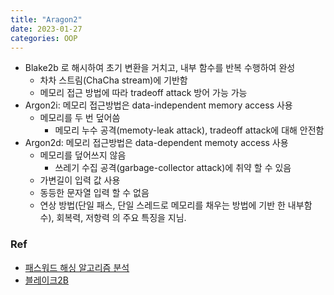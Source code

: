 ```yaml
---
title: "Aragon2"
date: 2023-01-27
categories: OOP
---
```


- Blake2b 로 해시하여 초기 변환을 거치고, 내부 함수를 반복 수행하여 완성
    - 차차 스트림(ChaCha stream)에 기반함
    - 메모리 접근 방법에 따라 tradeoff attack 방어 가능 가능
- Argon2i: 메모리 접근방법은 data-independent memory access 사용
    - 메모리를 두 번 덮어씀
        - 메모리 누수 공격(memoty-leak attack), tradeoff attack에 대해 안전함
- Argon2d: 메모리 접근방법은 data-dependent memoty access 사용
    - 메모리를 덮어쓰지 않음
        - 쓰레기 수집 공격(garbage-collector attack)에 취약 할 수 있음
    - 가변길이 입력 값 사용
    - 동등한 문자열 입력 할 수 없음
    - 연상 방법(단일 패스, 단일 스레드로 메모리를 채우는 방법에 기반 한 내부함수), 회복력, 저항력 의 주요 특징을 지님.

### Ref
- [패스워드 해싱 알고리즘 분석](http://www.koreascience.kr/article/CFKO201529368417738.pdf)
- [블레이크2B](http://wiki.hash.kr/index.php/%EB%B8%94%EB%A0%88%EC%9D%B4%ED%81%AC2B)
